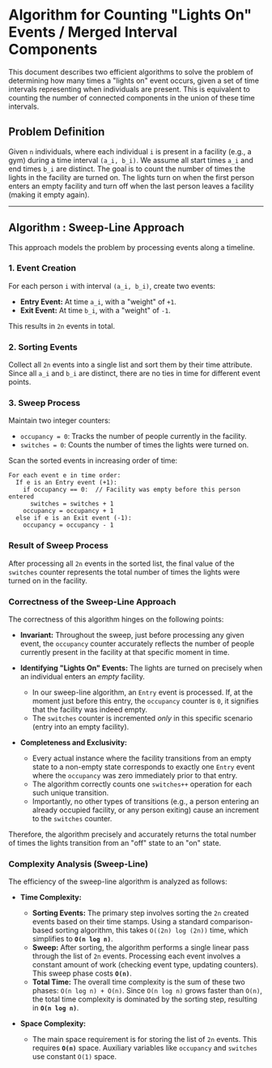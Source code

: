 # Algorithm for Counting "Lights On" Events / Merged Interval Components

This document describes two efficient algorithms to solve the problem of determining how many times a "lights on" event occurs, given a set of time intervals representing when individuals are present. This is equivalent to counting the number of connected components in the union of these time intervals.

## Problem Definition

Given `n` individuals, where each individual `i` is present in a facility (e.g., a gym) during a time interval `(a_i, b_i)`. We assume all start times `a_i` and end times `b_i` are distinct. The goal is to count the number of times the lights in the facility are turned on. The lights turn on when the first person enters an empty facility and turn off when the last person leaves a facility (making it empty again).

---

## Algorithm : Sweep-Line Approach

This approach models the problem by processing events along a timeline.

### 1. Event Creation
For each person `i` with interval `(a_i, b_i)`, create two events:
*   **Entry Event:** At time `a_i`, with a "weight" of `+1`.
*   **Exit Event:** At time `b_i`, with a "weight" of `-1`.

This results in `2n` events in total.

### 2. Sorting Events
Collect all `2n` events into a single list and sort them by their time attribute. Since all `a_i` and `b_i` are distinct, there are no ties in time for different event points.

### 3. Sweep Process
Maintain two integer counters:
*   `occupancy = 0`: Tracks the number of people currently in the facility.
*   `switches = 0`: Counts the number of times the lights were turned on.

Scan the sorted events in increasing order of time:

```text
For each event e in time order:
  If e is an Entry event (+1):
    if occupancy == 0:  // Facility was empty before this person entered
      switches = switches + 1
    occupancy = occupancy + 1
  else if e is an Exit event (-1):
    occupancy = occupancy - 1
 ```


### Result of Sweep Process

After processing all `2n` events in the sorted list, the final value of the `switches` counter represents the total number of times the lights were turned on in the facility.

### Correctness of the Sweep-Line Approach

The correctness of this algorithm hinges on the following points:

*   **Invariant:** Throughout the sweep, just before processing any given event, the `occupancy` counter accurately reflects the number of people currently present in the facility at that specific moment in time.

*   **Identifying "Lights On" Events:** The lights are turned on precisely when an individual enters an *empty* facility.
    *   In our sweep-line algorithm, an `Entry` event is processed. If, at the moment just before this entry, the `occupancy` counter is `0`, it signifies that the facility was indeed empty.
    *   The `switches` counter is incremented *only* in this specific scenario (entry into an empty facility).

*   **Completeness and Exclusivity:**
    *   Every actual instance where the facility transitions from an empty state to a non-empty state corresponds to exactly one `Entry` event where the `occupancy` was zero immediately prior to that entry.
    *   The algorithm correctly counts one `switches++` operation for each such unique transition.
    *   Importantly, no other types of transitions (e.g., a person entering an already occupied facility, or any person exiting) cause an increment to the `switches` counter.

Therefore, the algorithm precisely and accurately returns the total number of times the lights transition from an "off" state to an "on" state.

### Complexity Analysis (Sweep-Line)

The efficiency of the sweep-line algorithm is analyzed as follows:

*   **Time Complexity:**
    *   **Sorting Events:** The primary step involves sorting the `2n` created events based on their time stamps. Using a standard comparison-based sorting algorithm, this takes `O((2n) log (2n))` time, which simplifies to **`O(n log n)`**.
    *   **Sweep:** After sorting, the algorithm performs a single linear pass through the list of `2n` events. Processing each event involves a constant amount of work (checking event type, updating counters). This sweep phase costs **`O(n)`**.
    *   **Total Time:** The overall time complexity is the sum of these two phases: `O(n log n) + O(n)`. Since `O(n log n)` grows faster than `O(n)`, the total time complexity is dominated by the sorting step, resulting in **`O(n log n)`**.

*   **Space Complexity:**
    *   The main space requirement is for storing the list of `2n` events. This requires **`O(n)`** space. Auxiliary variables like `occupancy` and `switches` use constant `O(1)` space.
